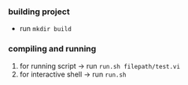 ### building project

* run `mkdir build`

### compiling and running
1. for running script -> run `run.sh filepath/test.vi`  
2. for interactive shell -> run `run.sh`